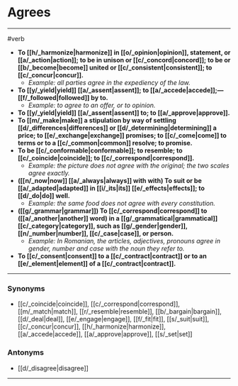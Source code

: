 # Agrees
---
#verb
- **To [[h/_harmonize|harmonize]] in [[o/_opinion|opinion]], statement, or [[a/_action|action]]; to be in unison or [[c/_concord|concord]]; to be or [[b/_become|become]] united or [[c/_consistent|consistent]]; to [[c/_concur|concur]].**
	- _Example: all parties agree in the expediency of the law._
- **To [[y/_yield|yield]] [[a/_assent|assent]]; to [[a/_accede|accede]];—[[f/_followed|followed]] by to.**
	- _Example: to agree to an offer, or to opinion._
- **To [[y/_yield|yield]] [[a/_assent|assent]] to; to [[a/_approve|approve]].**
- **To [[m/_make|make]] a stipulation by way of settling [[d/_differences|differences]] or [[d/_determining|determining]] a price; to [[e/_exchange|exchange]] promises; to [[c/_come|come]] to terms or to a [[c/_common|common]] resolve; to promise.**
- **To be [[c/_conformable|conformable]]; to resemble; to [[c/_coincide|coincide]]; to [[c/_correspond|correspond]].**
	- _Example: the picture does not agree with the original; the two scales agree exactly._
- **([[n/_now|now]] [[a/_always|always]] with with) To suit or be [[a/_adapted|adapted]] in [[i/_its|its]] [[e/_effects|effects]]; to [[d/_do|do]] well.**
	- _Example: the same food does not agree with every constitution._
- **([[g/_grammar|grammar]]) To [[c/_correspond|correspond]] to ([[a/_another|another]] word) in a [[g/_grammatical|grammatical]] [[c/_category|category]], such as [[g/_gender|gender]], [[n/_number|number]], [[c/_case|case]], or person.**
	- _Example: In Romanian, the articles, adjectives, pronouns agree in gender, number and case with the noun they refer to._
- **To [[c/_consent|consent]] to a [[c/_contract|contract]] or to an [[e/_element|element]] of a [[c/_contract|contract]].**
---
### Synonyms
- [[c/_coincide|coincide]], [[c/_correspond|correspond]], [[m/_match|match]], [[r/_resemble|resemble]], [[b/_bargain|bargain]], [[d/_deal|deal]], [[e/_engage|engage]], [[f/_fit|fit]], [[s/_suit|suit]], [[c/_concur|concur]], [[h/_harmonize|harmonize]], [[a/_accede|accede]], [[a/_approve|approve]], [[s/_set|set]]
### Antonyms
- [[d/_disagree|disagree]]
---
